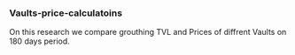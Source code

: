 ### Vaults-price-calculatoins

On this research we compare grouthing TVL and Prices of diffrent Vaults on 180 days period.
